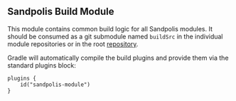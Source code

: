 ## Sandpolis Build Module
This module contains common build logic for all Sandpolis modules. It should be consumed as a git submodule named `buildSrc` in the individual module repositories or in the root [repository](https://github.com/sandpolis/sandpolis).

Gradle will automatically compile the build plugins and provide them via the standard plugins block:
```
plugins {
	id("sandpolis-module")
}
```
